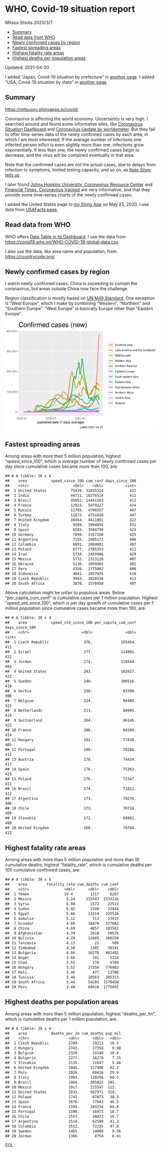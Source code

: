 WHO, Covid-19 situation report
================
Mitsuo Shiota
2020/3/7

-   [Summary](#summary)
-   [Read data from WHO](#read-data-from-who)
-   [Newly confirmed cases by region](#newly-confirmed-cases-by-region)
-   [Fastest spreading areas](#fastest-spreading-areas)
-   [Highest fatality rate areas](#highest-fatality-rate-areas)
-   [Highest deaths per population
    areas](#highest-deaths-per-population-areas)

Updated: 2021-04-30

I added “Japan, Covid-19 situation by prefecture” in [another
page](Japan.md). I added “USA, Covid-19 situation by state” in [another
page](USA.md).

## Summary

<https://mitsuoxv.shinyapps.io/covid/>

Coronavirus is affecting the world economy. Uncertaintiy is very high. I
searched around and found some informative sites, like [Coronavirus
Situation
Dashboard](https://who.maps.arcgis.com/apps/opsdashboard/index.html#/c88e37cfc43b4ed3baf977d77e4a0667)
and [Coronavirus Update by
worldometer](https://www.worldometers.info/coronavirus/). But they fail
to offer time-series data of the newly confirmed cases by each area, in
which I am most interested. If the average number of infections one
infected person inflict is even slightly more than one, infections grow
exponentially. If less than one, the newly confirmed cases begin to
decrease, and the virus will be contained eventually in that area.

Note that the confirmed cases are not the actual cases, due to delays
from infection to symptoms, limited testing capacity, and so on, as
[Nate Silver tells
us](https://fivethirtyeight.com/features/coronavirus-case-counts-are-meaningless/).

I later found [Johns Hopkins University, Coronavirus Resource
Center](https://coronavirus.jhu.edu/) and [Financial Times, Coronavirus
tracked](https://www.ft.com/content/a26fbf7e-48f8-11ea-aeb3-955839e06441)
are very informative, and that they provide some time-series charts of
the newly confirmed cases.

I added the United States page to [my Shiny
App](https://mitsuoxv.shinyapps.io/covid/) on May 25, 2020. I use data
from [USAFacts
page](https://usafacts.org/visualizations/coronavirus-covid-19-spread-map/).

## Read data from WHO

WHO offers [Data Table in its Dashboard](https://covid19.who.int/table).
I use the data from
<https://covid19.who.int/WHO-COVID-19-global-data.csv>.

I also use the data, like area name and population, from
<https://countrycode.org/>.

## Newly confirmed cases by region

I watch newly confirmed cases. China is suceeding to contain the
coronavirus, but areas outside China now face the challenge.

Region classification is mostly based on [UN M49
Standard](https://unstats.un.org/unsd/methodology/m49/). One exception
is “West Europe”, which I make by combining “Western”, “Northern” and
“Southern Europe”. “West Europe” is basically Europe other than “Eastern
Europe”.

![](README_files/figure-gfm/chart-1.png)<!-- -->

## Fastest spreading areas

Among areas with more than 5 million population, highest
“speed\_since\_100”, which is average number of newly confirmed cases
per day since cumulative cases became more than 100, are:

    ## # A tibble: 20 x 4
    ##    area           speed_since_100 cum_conf days_since_100
    ##    <chr>                    <dbl>    <dbl>          <int>
    ##  1 United States           75439. 31835314            422
    ##  2 India                   44711. 18376524            411
    ##  3 Brazil                  35052. 14441563            412
    ##  4 France                  12923.  5479327            424
    ##  5 Russia                  11785.  4796557            407
    ##  6 Turkey                  11673.  4751026            407
    ##  7 United Kingdom          10454.  4411801            422
    ##  8 Italy                    9269.  3994894            431
    ##  9 Spain                    8285.  3504799            423
    ## 10 Germany                  7899.  3357268            425
    ## 11 Argentina                7155.  2905172            406
    ## 12 Colombia                 6891.  2804881            407
    ## 13 Poland                   6777.  2785353            411
    ## 14 Iran                     5734.  2459906            429
    ## 15 Mexico                   5732.  2333126            407
    ## 16 Ukraine                  5136.  2059465            401
    ## 17 Peru                     4350.  1775062            408
    ## 18 Indonesia                4041.  1657035            410
    ## 19 Czech Republic           3943.  1628536            413
    ## 20 South Africa             3878.  1578450            407

Above calculation might be unfair to populous areas. Below
“per\_capita\_cum\_conf” is cumulative cases per 1 million population.
Highest “speed\_std\_since\_100”, which is per day growth of cumulative
cases per 1 million population since cumulative cases became more than
100, are:

    ## # A tibble: 20 x 4
    ##    area           speed_std_since_100 per_capita_cum_conf days_since_100
    ##    <chr>                        <dbl>               <dbl>          <int>
    ##  1 Czech Republic                376.             155454.            413
    ##  2 Israel                        277.             114002.            412
    ##  3 Jordan                        274.             110544.            403
    ##  4 United States                 243.             102617.            422
    ##  5 Sweden                        240.             100516.            418
    ##  6 Serbia                        230.              93390.            406
    ##  7 Belgium                       224.              94488.            421
    ##  8 Netherlands                   213.              88995.            418
    ##  9 Switzerland                   204.              86146.            422
    ## 10 France                        200.              84599.            424
    ## 11 Hungary                       192.              77838.            405
    ## 12 Portugal                      190.              78266.            412
    ## 13 Austria                       178.              74434.            417
    ## 14 Spain                         178.              75362.            423
    ## 15 Poland                        176.              72347.            411
    ## 16 Brazil                        174.              71812.            412
    ## 17 Argentina                     173.              70270.            406
    ## 18 Chile                         173.              70718.            409
    ## 19 Slovakia                      172.              69981.            406
    ## 20 United Kingdom                168.              70760.            422

## Highest fatality rate areas

Among areas with more than 5 million population and more than 10
cumulative deaths, highest “fatality\_rate”, which is cumulative deaths
per 100 cumulative confirmed cases, are:

    ## # A tibble: 20 x 4
    ##    area         fatality_rate cum_deaths cum_conf
    ##    <chr>                <dbl>      <dbl>    <dbl>
    ##  1 Yemen                19.4        1217     6267
    ##  2 Mexico                9.24     215547  2333126
    ##  3 Syria                 6.98       1572    22513
    ##  4 Sudan                 6.92       2349    33944
    ##  5 Egypt                 5.86      13219   225528
    ##  6 Somalia               5.12        713    13915
    ##  7 Ecuador               4.89      18470   377662
    ##  8 China                 4.69       4857   103562
    ##  9 Afghanistan           4.39       2618    59576
    ## 10 Bolivia               4.29      12885   300258
    ## 11 Tanzania              4.13         21      509
    ## 12 Zimbabwe              4.10       1565    38191
    ## 13 Bulgaria              4.04      16278   402491
    ## 14 Niger                 3.66        191     5224
    ## 15 Chad                  3.55        170     4789
    ## 16 Hungary               3.52      27358   776983
    ## 17 Mali                  3.46        477    13780
    ## 18 Tunisia               3.46      10563   305313
    ## 19 South Africa          3.44      54285  1578450
    ## 20 Peru                  3.40      60416  1775062

## Highest deaths per population areas

Among areas with more than 5 million population, highest
“deaths\_per\_1m”, which is cumulative deaths per 1 million population,
are:

    ## # A tibble: 20 x 4
    ##    area           deaths_per_1m cum_deaths pop_mil
    ##    <chr>                  <dbl>      <dbl>   <dbl>
    ##  1 Czech Republic         2789.      29213   10.5 
    ##  2 Hungary                2741.      27358    9.98
    ##  3 Belgium                2320.      24140   10.4 
    ##  4 Bulgaria               2277.      16278    7.15
    ##  5 Slovakia               2135.      11647    5.46
    ##  6 United Kingdom         2045.     127480   62.3 
    ##  7 Peru                   2020.      60416   29.9 
    ##  8 Italy                  1993.     120256   60.3 
    ##  9 Brazil                 1964.     395022  201.  
    ## 10 Mexico                 1917.     215547  112.  
    ## 11 United States          1831.     567971  310.  
    ## 12 Poland                 1742.      67073   38.5 
    ## 13 Spain                  1676.      77943   46.5 
    ## 14 France                 1594.     103234   64.8 
    ## 15 Portugal               1590.      16973   10.7 
    ## 16 Chile                  1557.      26073   16.7 
    ## 17 Argentina              1514.      62599   41.3 
    ## 18 Colombia               1512.      72235   47.8 
    ## 19 Sweden                 1465.      14000    9.56
    ## 20 Jordan                 1366.       8754    6.41

EOL
